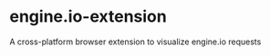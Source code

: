engine.io-extension
===================

A cross-platform browser extension to visualize engine.io requests
